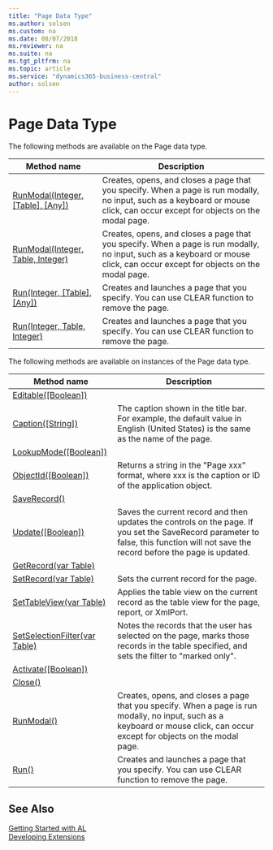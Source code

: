 ```yaml
---
title: "Page Data Type"
ms.author: solsen
ms.custom: na
ms.date: 08/07/2018
ms.reviewer: na
ms.suite: na
ms.tgt_pltfrm: na
ms.topic: article
ms.service: "dynamics365-business-central"
author: solsen
---
```

[//]: # (START>DO_NOT_EDIT)
[//]: # (IMPORTANT:Do not edit any of the content between here and the END>DO_NOT_EDIT.)
[//]: # (Any modifications should be made in the .resx files in the ModernDev repo.)
# Page Data Type


The following methods are available on the Page data type.


|Method name|Description|
|-----------|-----------|
|[RunModal(Integer, [Table], [Any])](page-runmodal-integer-table-joker-method.md)|Creates, opens, and closes a page that you specify. When a page is run modally, no input, such as a keyboard or mouse click, can occur except for objects on the modal page.|
|[RunModal(Integer, Table, Integer)](page-runmodal-integer-table-integer-method.md)|Creates, opens, and closes a page that you specify. When a page is run modally, no input, such as a keyboard or mouse click, can occur except for objects on the modal page.|
|[Run(Integer, [Table], [Any])](page-run-integer-table-joker-method.md)|Creates and launches a page that you specify. You can use CLEAR function to remove the page.|
|[Run(Integer, Table, Integer)](page-run-integer-table-integer-method.md)|Creates and launches a page that you specify. You can use CLEAR function to remove the page.|

The following methods are available on instances of the Page data type.

|Method name|Description|
|-----------|-----------|
|[Editable([Boolean])](page-editable-method.md)||
|[Caption([String])](page-caption-method.md)|The caption shown in the title bar. For example, the default value in English (United States) is the same as the name of the page.|
|[LookupMode([Boolean])](page-lookupmode-method.md)||
|[ObjectId([Boolean])](page-objectid-method.md)|Returns a string in the "Page xxx" format, where xxx is the caption or ID of the application object.|
|[SaveRecord()](page-saverecord-method.md)||
|[Update([Boolean])](page-update-method.md)|Saves the current record and then updates the controls on the page. If you set the SaveRecord parameter to false, this function will not save the record before the page is updated.|
|[GetRecord(var Table)](page-getrecord-method.md)||
|[SetRecord(var Table)](page-setrecord-method.md)|Sets the current record for the page.|
|[SetTableView(var Table)](page-settableview-method.md)|Applies the table view on the current record as the table view for the page, report, or XmlPort.|
|[SetSelectionFilter(var Table)](page-setselectionfilter-method.md)|Notes the records that the user has selected on the page, marks those records in the table specified, and sets the filter to "marked only".|
|[Activate([Boolean])](page-activate-method.md)||
|[Close()](page-close-method.md)||
|[RunModal()](page-runmodal--method.md)|Creates, opens, and closes a page that you specify. When a page is run modally, no input, such as a keyboard or mouse click, can occur except for objects on the modal page.|
|[Run()](page-run--method.md)|Creates and launches a page that you specify. You can use CLEAR function to remove the page.|

[//]: # (IMPORTANT: END>DO_NOT_EDIT)
## See Also
[Getting Started with AL](../devenv-get-started.md)  
[Developing Extensions](../devenv-dev-overview.md)  